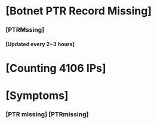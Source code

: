 # [Botnet PTR Record Missing]
### [PTRMssing]
#### [Updated every 2~3 hours]

# [Counting 4106 IPs]

# [Symptoms] 
###   [PTR missing] [PTRmissing]

